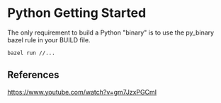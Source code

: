 # Python Getting Started

The only requirement to build a Python "binary" is to use the py_binary bazel rule in your BUILD file.

```sh
bazel run //...
```

## References

https://www.youtube.com/watch?v=gm7JzxPGCmI
